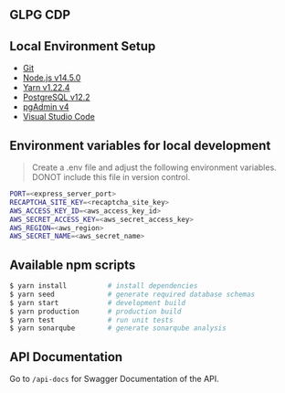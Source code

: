## GLPG CDP

## Local Environment Setup
- [Git](https://git-scm.com/)
- [Node.js v14.5.0](https://nodejs.org/en/)
- [Yarn v1.22.4](https://classic.yarnpkg.com/en/docs/install/#windows-stable)
- [PostgreSQL v12.2](https://www.enterprisedb.com/downloads/postgres-postgresql-downloads)
- [pgAdmin v4](https://www.pgadmin.org/)
- [Visual Studio Code](https://code.visualstudio.com/)

## Environment variables for local development
> Create a .env file and adjust the following environment variables. DONOT include this file in version control.

```bash
PORT=<express_server_port>
RECAPTCHA_SITE_KEY=<recaptcha_site_key>
AWS_ACCESS_KEY_ID=<aws_access_key_id>
AWS_SECRET_ACCESS_KEY=<aws_secret_access_key>
AWS_REGION=<aws_region>
AWS_SECRET_NAME=<aws_secret_name>
```

## Available npm scripts
```bash
$ yarn install          # install dependencies
$ yarn seed             # generate required database schemas
$ yarn start            # development build
$ yarn production       # production build
$ yarn test             # run unit tests
$ yarn sonarqube        # generate sonarqube analysis
```

## API Documentation
Go to `/api-docs` for Swagger Documentation of the API.
